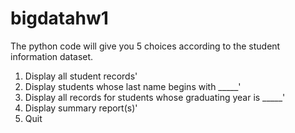 # bigdatahw1

The python code will give you 5 choices according to the student information dataset.
1. Display all student records'
2. Display students whose last name begins with _____'
3. Display all records for students whose graduating year is _____'
4. Display summary report(s)'
5. Quit
